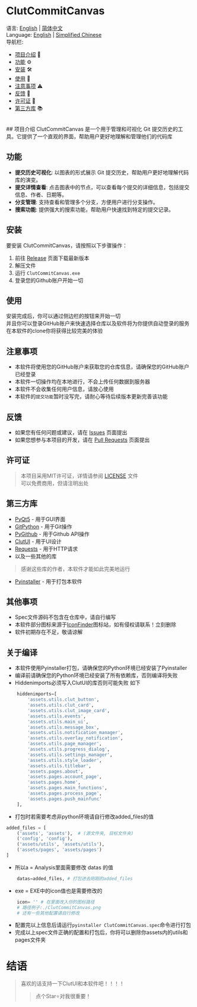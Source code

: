 # ClutCommitCanvas
语言: [English](README_en.md) | [简体中文](README.md)<br>
Language: [English](README_en.md) | [Simplified Chinese](README.md)<br>
导航栏: 
- [项目介绍](#项目介绍) 📖
- [功能](#功能) ⚙️
- [安装](#安装) 🛠️
- [使用](#使用) 🚀
- [注意事项](#注意事项) ⚠️
- [反馈](#反馈) 💬
- [许可证](#许可证) 📜
- [第三方库](#第三方库) 📚
<br>
## 项目介绍
ClutCommitCanvas 是一个用于管理和可视化 Git 提交历史的工具。它提供了一个直观的界面，帮助用户更好地理解和管理他们的代码库

## 功能

- **提交历史可视化**: 以图表的形式展示 Git 提交历史，帮助用户更好地理解代码库的演变。
- **提交详情查看**: 点击图表中的节点，可以查看每个提交的详细信息，包括提交信息、作者、日期等。
- **分支管理**: 支持查看和管理多个分支，方便用户进行分支操作。
- **搜索功能**: 提供强大的搜索功能，帮助用户快速找到特定的提交记录。

## 安装

要安装 ClutCommitCanvas，请按照以下步骤操作：

1. 前往 [Release](https://github.com/ZZBuAoYe/ClutCommitCanvas/releases) 页面下载最新版本
2. 解压文件
3. 运行 `ClutCommitCanvas.exe`
4. 登录您的Github账户开始一切


## 使用

安装完成后，你可以通过侧边栏的按钮来开始一切<br>
并且你可以登录GitHub账户来快速选择仓库以及软件将为你提供自动登录的服务<br>
在本软件的clone你将获得比较完美的体验<br>

## 注意事项

- 本软件将使用您的GitHub账户来获取您的仓库信息，请确保您的GitHub账户已经登录
- 本软件一切操作均在本地进行，不会上传任何数据到服务器
- 本软件不会收集任何用户信息，请放心使用
- 本软件的`提交功能`暂时没写完，请耐心等待后续版本更新完善该功能

## 反馈

- 如果您有任何问题或建议，请在 [Issues](https://github.com/ZZBuAoYe/ClutCommitCanvas/issues) 页面提出
- 如果您想参与本项目的开发，请在 [Pull Requests](https://github.com/ZZBuAoYe/ClutCommitCanvas/pulls) 页面提出

## 许可证

> 本项目采用MIT许可证，详情请参阅 [LICENSE](LICENSE) 文件<br>
> 可以免费商用，但请注明出处


## 第三方库

- [PyQt5](https://www.riverbankcomputing.com/software/pyqt/intro) - 用于GUI界面
- [GitPython](https://gitpython.readthedocs.io/) - 用于Git操作
- [PyGithub](https://pygithub.readthedocs.io/) - 用于Github API操作
- [ClutUI](https://github.com/buaoyezz/PyQt-ClutUI) - 用于UI设计
- [Requests](https://docs.python-requests.org/zh_CN/latest/) - 用于HTTP请求
- 以及一些其他的库
> 感谢这些库的作者，本软件才能如此完美地运行
- [Pyinstaller](https://pyinstaller.readthedocs.io/) - 用于打包本软件

## 其他事项

- Spec文件源码不包含在仓库中，请自行编写
- 本软件部分图标来源于[IconFinder](https://www.iconfinder.com/)图标站，如有侵权请联系！立刻删除
- 软件初期存在不足，敬请谅解

## 关于编译

- 本软件使用Pyinstaller打包，请确保您的Python环境已经安装了Pyinstaller
- 编译前请确保您的Python环境已经安装了所有依赖库，否则编译将失败
- Hiddenimports必须写入ClutUI的库否则可能失败
如下
```python
    hiddenimports=[
        'assets.utils.clut_button',
        'assets.utils.clut_card',
        'assets.utils.clut_image_card',
        'assets.utils.events',
        'assets.utils.main_ui',
        'assets.utils.message_box',
        'assets.utils.notification_manager',
        'assets.utils.overlay_notification',
        'assets.utils.page_manager',
        'assets.utils.progress_dialog',
        'assets.utils.settings_manager',
        'assets.utils.style_loader',
        'assets.utils.titlebar',
        'assets.pages.about',
        'assets.pages.account_page',
        'assets.pages.home',
        'assets.pages.main_functions',
        'assets.pages.process_page',
        'assets.pages.push_mainfunc'
    ],
```
+ 打包时若需要考虑非python环境请自行修改added_files的值
```python
added_files = [
    ('assets', 'assets'),  # (源文件夹, 目标文件夹)
    ('config', 'config'),
    ('assets/utils', 'assets/utils'),
    ('assets/pages', 'assets/pages')
]
``` 
+ 所以a = Analysis里面需要修改 datas 的值
```python
    datas=added_files, # 打包进去刚刚的added_files
```
+ exe = EXE中的icon值也是需要修改的
```python
    icon= '' # 在里面改入你的图标路径
    # 路径例子:./ClutCommitCanvas.png
    # 还有一些其他配置请自行修改
```
+ 配置完以上信息后请运行`pyinstaller ClutCommitCanvas.spec`命令进行打包
+ 完成以上spec文件正确的配置和打包后，你将可以删除你assets内的utils和pages文件夹

# 结语
> 喜欢的话支持一下ClutUI和本软件吧！！！！
>> 点个Star⭐对我很重要！